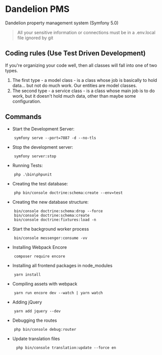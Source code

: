 # Dandelion PMS
Dandelion property management system (Symfony 5.0)

> All your sensitive information or connections must be in a .env.local file ignored by git

## Coding rules (Use Test Driven Development)

If you're organizing your code well, then all classes will fall into one of two types.   
1. The first type - a model class - is a class whose job is basically to hold data... 
but not do much work. Our entities are model classes.   
2. The second type - a service class - is a class whose main job is to do work, 
but it doesn't hold much data, other than maybe some configuration.

## Commands

- Start the Development Server:
```
    symfony serve --port=7887 -d --no-tls
```
- Stop the development server: 
``` 
    symfony server:stop
```
- Running Tests:
```
    php .\bin\phpunit
```
- Creating the test database:
```
    php bin/console doctrine:schema:create --env=test
```

- Creating the new database structure:
```
    bin/console doctrine:schema:drop --force
    bin/console doctrine:schema:create
    bin/console doctrine:fixtures:load -n
```
- Start the background worker process
```
    bin/console messenger:consume -vv
```

- Installing Webpack Encore
```
    composer require encore
```

- Installing all frontend packages in node_modules
```
    yarn install
```

- Compiling assets with webpack
```
    yarn run encore dev --watch | yarn watch
```

- Adding jQuery
```
    yarn add jquery --dev
```

- Debugging the routes
```
    php bin/console debug:router
```

- Update translation files
```
     php bin/console translation:update --force en
```
